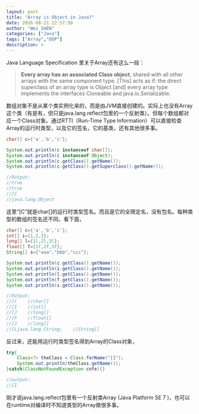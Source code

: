 ```yaml
---
layout: post
title: "Array is Object in Java?"
date: 2016-08-21 22:57:58
author: "Wei SHEN"
categories: ["Java"]
tags: ["Array","OOP"]
description: >
---
```


Java Language Specification 里关于Array还有这么一段：
> **Every array has an associated Class object**, shared with all other arrays with the same component type. [This] acts as if: the direct superclass of an array type is Object [and] every array type implements the interfaces Cloneable and java.io.Serializable.

数组对象不是从某个类实例化来的，而是由JVM直接创建的。实际上也没有Array这个类（有是有，但只是java.lang.reflect包里的一个反射类）。但每个数组都对应一个Class对象。通过RTTI（Run-Time Type Information）可以直接检查Array的运行时类型，以及它的签名，它的基类，还有其他很多事。
```java
char[] c={'a','b','c'};

System.out.println(c instanceof char[]);
System.out.println(c instanceof Object);
System.out.println(c.getClass().getName());
System.out.println(c.getClass().getSuperclass().getName());

//Output:
//true
//true
//[C
//java.lang.Object
```

这里“[C”就是char[]的运行时类型签名。而且是它的全限定名，没有包名。每种类型的数组的签名还不同，看下面，
```java
char[] c={'a','b','c'};
int[] i={1,2,3};
long[] l={1l,2l,3l};
float[] f={1f,2f,3f};
String[] s={"aaa","bbb","ccc"};

System.out.println(c.getClass().getName());
System.out.println(i.getClass().getName());
System.out.println(l.getClass().getName());
System.out.println(f.getClass().getName());
System.out.println(s.getClass().getName());

//Output:
//[C    //char[]
//[I    //int[]
//[J    //long[]
//[F    //float[]
//[J    //long[]
//[Ljava.lang.String;    //String[]
```

反过来，还能用运行时类型签名得到Array的Class对象，
```java
try{
    Class<?> theClass = Class.forName("[I");
    System.out.println(theClass.getName());
}catch(ClassNotFoundException cnfe){}

//output:
//[I
```

刚才说java.lang.reflect包里有一个反射类Array (Java Platform SE 7 )，也可以在runtime对编译时不知道类型的Array做很多事。

